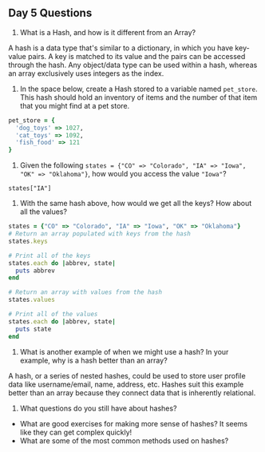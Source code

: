 ## Day 5 Questions

1. What is a Hash, and how is it different from an Array?

  A hash is a data type that's similar to a dictionary, in which you have key-value pairs. A key is matched to its value and the pairs can be accessed through the hash. Any object/data type can be used within a hash, whereas an array exclusively uses integers as the index.

1. In the space below, create a Hash stored to a variable named `pet_store`.  This hash should hold an inventory of items and the number of that item that you might find at a pet store.
  ```ruby
  pet_store = {
    'dog_toys' => 1027,
    'cat_toys' => 1092,
    'fish_food' => 121
  }
  ```

1. Given the following `states = {"CO" => "Colorado", "IA" => "Iowa", "OK" => "Oklahoma"}`, how would you access the value `"Iowa"`?

  `states["IA"]`


1. With the same hash above, how would we get all the keys?  How about all the values?
  ```ruby
  states = {"CO" => "Colorado", "IA" => "Iowa", "OK" => "Oklahoma"}
  # Return an array populated with keys from the hash
  states.keys

  # Print all of the keys
  states.each do |abbrev, state|
    puts abbrev
  end

  # Return an array with values from the hash
  states.values

  # Print all of the values
  states.each do |abbrev, state|
    puts state
  end
  ```

1. What is another example of when we might use a hash?  In your example, why is a hash better than an array?

  A hash, or a series of nested hashes, could be used to store user profile data like username/email, name, address, etc. Hashes suit this example better than an array because they connect data that is inherently relational.

1. What questions do you still have about hashes?
- What are good exercises for making more sense of hashes? It seems like they can get complex quickly!
- What are some of the most common methods used on hashes?
